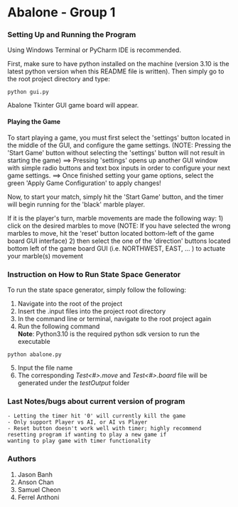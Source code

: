 # Abalone - Group 1
### Setting Up and Running the Program
Using Windows Terminal or PyCharm IDE is recommended.

First, make sure to have python installed on the machine (version 3.10 is the latest python version when this README file is written).
Then simply go to the root project directory and type:

```text
python gui.py
```

Abalone Tkinter GUI game board will appear.

#### Playing the Game
To start playing a game, you must first select the 'settings' button located in the middle of the GUI, and configure 
the game settings.
(NOTE: Pressing the 'Start Game' button without selecting the 'settings' button will not result in starting the game)
    ==> Pressing 'settings' opens up another GUI window with simple radio buttons and text box inputs in order 
    to configure your next game settings.
    ==> Once finished setting your game options, select the green 'Apply Game Configuration' to apply changes!

Now, to start your match, simply hit the 'Start Game' button, and the timer will begin running for the 'black' 
marble player.

If it is the player's turn, marble movements are made the following way:
    1) click on the desired marbles to move
        (NOTE: If you have selected the wrong marbles to move, hit the 'reset' button located bottom-left of the game board GUI interface)
    2) then select the one of the 'direction' buttons located bottom left of the game board GUI (i.e. NORTHWEST, EAST, ... ) to actuate your marble(s) movement


### Instruction on How to Run State Space Generator
To run the state space generator, simply follow the following:
1. Navigate into the root of the project
2. Insert the .input files into the project root directory
3. In the command line or terminal, navigate to the root project again
4. Run the following command\
**Note**: Python3.10 is the required python sdk version to run the executable

```text
python abalone.py
```

5. Input the file name
6. The corresponding *Test<#>.move* and *Test<#>.board* file will be generated under the *testOutput* folder

### Last Notes/bugs about current version of program
    - Letting the timer hit '0' will currently kill the game
    - Only support Player vs AI, or AI vs Player
    - Reset button doesn't work well with timer; highly recommend resetting program if wanting to play a new game if
    wanting to play game with timer functionality

### Authors
1. Jason Banh
2. Anson Chan
3. Samuel Cheon
4. Ferrel Anthoni
